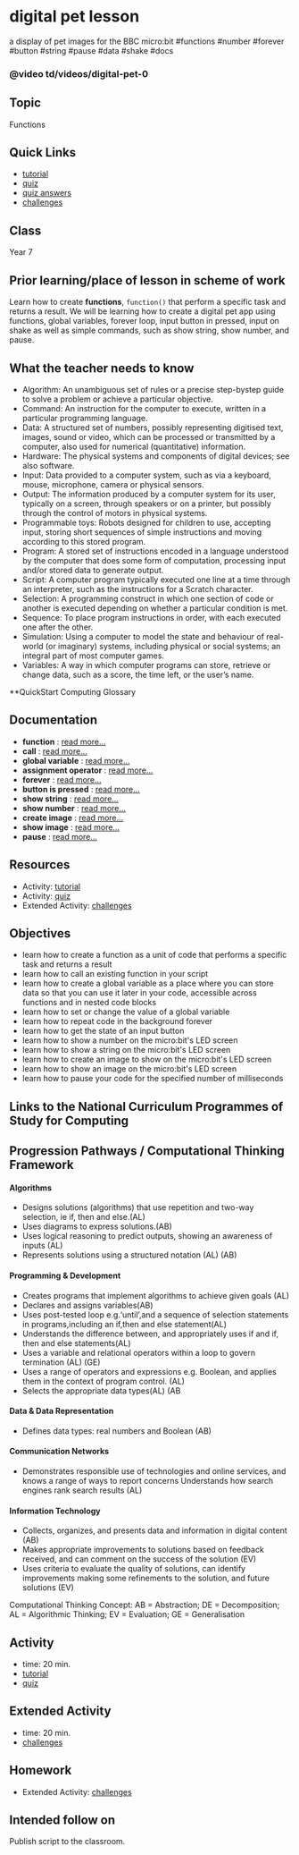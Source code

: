 # digital pet lesson

a display of pet images for the BBC micro:bit #functions #number #forever #button #string #pause #data #shake  #docs

### @video td/videos/digital-pet-0

## Topic

Functions

## Quick Links

* [tutorial](/microbit/lessons/digital-pet/tutorial)
* [quiz](/microbit/lessons/digital-pet/quiz)
* [quiz answers](/microbit/lessons/digital-pet/quiz-answers)
* [challenges](/microbit/lessons/digital-pet/challenges)

## Class

Year 7

## Prior learning/place of lesson in scheme of work

Learn how to create **functions**, `function()` that perform a specific task and returns a result. We will be learning how to create a digital pet app using functions, global variables, forever loop, input button in pressed, input on shake as well as simple commands, such as show string, show number, and pause.

## What the teacher needs to know

* Algorithm: An unambiguous set of rules or a precise step-bystep guide to solve a problem or achieve a particular objective.
* Command: An instruction for the computer to execute, written in a particular programming language.
* Data: A structured set of numbers, possibly representing digitised text, images, sound or video, which can be processed or transmitted by a computer, also used for numerical (quantitative) information.
* Hardware: The physical systems and components of digital devices; see also software.
* Input: Data provided to a computer system, such as via a keyboard, mouse, microphone, camera or physical sensors.
* Output: The information produced by a computer system for its user, typically on a screen, through speakers or on a printer, but possibly through the control of motors in physical systems.
* Programmable toys: Robots designed for children to use, accepting input, storing short sequences of simple instructions and moving according to this stored program.
* Program: A stored set of instructions encoded in a language understood by the computer that does some form of computation, processing input and/or stored data to generate output.
* Script: A computer program typically executed one line at a time through an interpreter, such as the instructions for a Scratch character.
* Selection: A programming construct in which one section of code or another is executed depending on whether a particular condition is met.
* Sequence: To place program instructions in order, with each executed one after the other.
* Simulation: Using a computer to model the state and behaviour of real-world (or imaginary) systems, including physical or social systems; an integral part of most computer games.
* Variables: A way in which computer programs can store, retrieve or change data, such as a score, the time left, or the user’s name.

**QuickStart Computing Glossary

## Documentation

* **function** : [read more...](/microbit/js/function)
* **call** : [read more...](/microbit/js/call)
* **global variable** : [read more...](/microbit/js/data)
* **assignment operator** : [read more...](/microbit/reference/variables/assign)
* **forever** : [read more...](/microbit/reference/basic/forever)
* **button is pressed** : [read more...](/microbit/reference/input/button-is-pressed)
* **show string** : [read more...](/microbit/reference/basic/show-string)
* **show number** : [read more...](/microbit/reference/basic/show-number)
* **create image** : [read more...](/microbit/reference/images/create-image)
* **show image** : [read more...](/microbit/reference/images/show-image)
* **pause** : [read more...](/microbit/reference/basic/pause)

## Resources

* Activity: [tutorial](/microbit/lessons/digital-pet/tutorial)
* Activity: [quiz](/microbit/lessons/digital-pet/quiz)
* Extended Activity: [challenges](/microbit/lessons/digital-pet/challenges)

## Objectives

* learn how to create a function as a unit of code that performs a specific task and returns a result
* learn how to call an existing function in your script
* learn how to create a global variable as a place where you can store data so that you can use it later in your code, accessible across functions and in nested code blocks
* learn how to set or change the value of a global variable
* learn how to repeat code in the background forever
* learn how to get the state of an input button
* learn how to show a number on the micro:bit's LED screen
* learn how to show a string on the micro:bit's LED screen
* learn how to create an image to show on the micro:bit's LED screen
* learn how to show an image on the micro:bit's LED screen
* learn how to pause your code for the specified number of milliseconds

## Links to the National Curriculum Programmes of Study for Computing

## Progression Pathways / Computational Thinking Framework

#### Algorithms

* Designs solutions (algorithms) that use repetition and two-way  selection, ie if, then and else.(AL)
* Uses diagrams to express solutions.(AB)
*  Uses logical reasoning to predict  outputs, showing an awareness of inputs (AL)
* Represents solutions using a structured notation (AL) (AB)

#### Programming & Development

* Creates programs that implement algorithms to achieve given goals (AL)
*  Declares and assigns variables(AB)
* Uses post-tested loop e.g.‘until’,and a sequence of selection statements in programs,including an if,then and else statement(AL)
* Understands the difference between, and appropriately uses if and if, then and else statements(AL)
* Uses a variable and relational operators within a loop to govern termination (AL) (GE)
* Uses a range of operators and expressions e.g. Boolean, and applies them in the context of program control. (AL)
* Selects the appropriate data types(AL) (AB

#### Data & Data Representation

* Defines data types: real numbers and Boolean (AB)

#### Communication Networks

* Demonstrates responsible use of technologies and online services, and knows a range of ways to report concerns Understands how search engines rank search results (AL)

#### Information Technology

* Collects, organizes, and presents data and information in digital content (AB)
* Makes appropriate improvements to solutions based on feedback received, and can comment on the success of the solution (EV)
* Uses criteria to evaluate the quality of solutions, can identify improvements making some refinements to the solution, and future  solutions (EV)

Computational Thinking Concept: AB = Abstraction; DE = Decomposition; AL = Algorithmic Thinking; EV = Evaluation; GE = Generalisation

## Activity

* time: 20 min.
* [tutorial](/microbit/lessons/digital-pet/tutorial)
* [quiz](/microbit/lessons/digital-pet/quiz)

## Extended Activity

* time: 20 min.
* [challenges](/microbit/lessons/digital-pet/challenges)

## Homework

* Extended Activity: [challenges](/microbit/lessons/digital-pet/challenges)

## Intended follow on

Publish script to the classroom.

